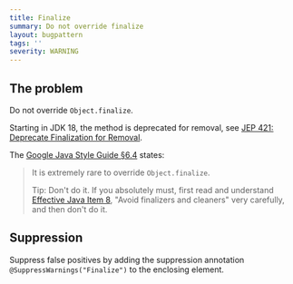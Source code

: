 ```yaml
---
title: Finalize
summary: Do not override finalize
layout: bugpattern
tags: ''
severity: WARNING
---
```


<!--
*** AUTO-GENERATED, DO NOT MODIFY ***
To make changes, edit the @BugPattern annotation or the explanation in docs/bugpattern.
-->


## The problem
Do not override `Object.finalize`.

Starting in JDK 18, the method is deprecated for removal, see
[JEP 421: Deprecate Finalization for Removal](https://openjdk.org/jeps/421).

The [Google Java Style Guide §6.4][style] states:

> It is extremely rare to override `Object.finalize`.
>
> Tip: Don't do it. If you absolutely must, first read and understand
> [Effective Java Item 8][ej3e-8], "Avoid finalizers and cleaners" very
> carefully, and then don't do it.

[ej3e-8]: https://books.google.com/books?id=BIpDDwAAQBAJ
[style]: https://google.github.io/styleguide/javaguide.html#s6.4-finalizers

## Suppression
Suppress false positives by adding the suppression annotation `@SuppressWarnings("Finalize")` to the enclosing element.
